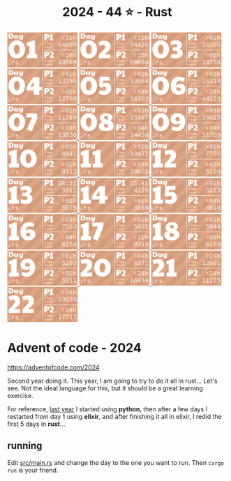<!-- AOC TILES BEGIN -->
<h1 align="center">
  2024 - 44 ⭐ - Rust
</h1>
<a href="src/day01.rs">
  <img src=".aoc_tiles/tiles/2024/01.png" width="161px">
</a>
<a href="src/day02.rs">
  <img src=".aoc_tiles/tiles/2024/02.png" width="161px">
</a>
<a href="src/day03.rs">
  <img src=".aoc_tiles/tiles/2024/03.png" width="161px">
</a>
<a href="src/day04.rs">
  <img src=".aoc_tiles/tiles/2024/04.png" width="161px">
</a>
<a href="src/day05.rs">
  <img src=".aoc_tiles/tiles/2024/05.png" width="161px">
</a>
<a href="src/day06.rs">
  <img src=".aoc_tiles/tiles/2024/06.png" width="161px">
</a>
<a href="src/day07.rs">
  <img src=".aoc_tiles/tiles/2024/07.png" width="161px">
</a>
<a href="src/day08.rs">
  <img src=".aoc_tiles/tiles/2024/08.png" width="161px">
</a>
<a href="src/day09.rs">
  <img src=".aoc_tiles/tiles/2024/09.png" width="161px">
</a>
<a href="src/day10.rs">
  <img src=".aoc_tiles/tiles/2024/10.png" width="161px">
</a>
<a href="src/day11.rs">
  <img src=".aoc_tiles/tiles/2024/11.png" width="161px">
</a>
<a href="src/day12.rs">
  <img src=".aoc_tiles/tiles/2024/12.png" width="161px">
</a>
<a href="src/day13.rs">
  <img src=".aoc_tiles/tiles/2024/13.png" width="161px">
</a>
<a href="src/day14.rs">
  <img src=".aoc_tiles/tiles/2024/14.png" width="161px">
</a>
<a href="src/day15.rs">
  <img src=".aoc_tiles/tiles/2024/15.png" width="161px">
</a>
<a href="src/day16.rs">
  <img src=".aoc_tiles/tiles/2024/16.png" width="161px">
</a>
<a href="src/day17.rs">
  <img src=".aoc_tiles/tiles/2024/17.png" width="161px">
</a>
<a href="src/day18.rs">
  <img src=".aoc_tiles/tiles/2024/18.png" width="161px">
</a>
<a href="src/day19.rs">
  <img src=".aoc_tiles/tiles/2024/19.png" width="161px">
</a>
<a href="src/day20.rs">
  <img src=".aoc_tiles/tiles/2024/20.png" width="161px">
</a>
<a href="src/day21.rs">
  <img src=".aoc_tiles/tiles/2024/21.png" width="161px">
</a>
<a href="src/day22.rs">
  <img src=".aoc_tiles/tiles/2024/22.png" width="161px">
</a>
<!-- AOC TILES END -->

# Advent of code - 2024

https://adventofcode.com/2024

Second year doing it. This year, I am going to try to do it all in rust... Let's see. Not the ideal language for this, but it should be a great learning exercise.

For reference, [last year](https://github.com/dprophete/advent-2023) I started using **python**, then after a few days I restarted from day 1 using **elixir**, and after finishing it all in elixir, I redid the first 5 days in **rust**...


## running

Edit [src/main.rs](./src/main.rs) and change the day to the one you want to run. Then `cargo run` is your friend.
